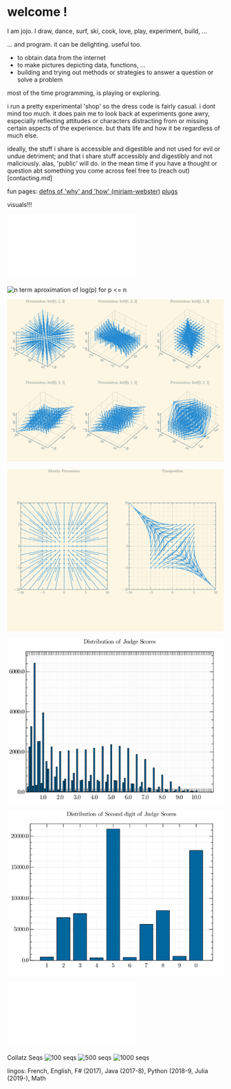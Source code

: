 welcome !
====

I am jojo. I draw, dance, surf, ski, cook, love, play, experiment, build, ...

... and program. it can be delighting. useful too.
- to obtain data from the internet
- to make pictures depicting data, functions, ...
- building and trying out methods or strategies to answer a question or solve a problem 

most of the time programming, is playing or exploring.

i run a pretty experimental 'shop' so the dress code is fairly casual. i dont mind too much. it does pain me to look back at experiments gone awry, especially reflecting attitudes or characters distracting from or missing certain aspects of the experience. but thats life and how it be regardless of much else. 

ideally, the stuff i share is accessible and digestible and not used for evil or undue detriment; and that i share stuff accessibly and digestibly and not maliciously. alas, 'public' will do.
in the mean time if you have a thought or question abt something you come across feel free to (reach out)[contacting.md]

fun pages:
    [defns of 'why' and 'how' (miriam-webster)](whyhow.md)
    [plugs](plug.md)

visuals!!!

![Riemann Surface of kth root for k in 1:16](RiemannSurfacesOf1stRootTo16thRoot.pdf)

![n term aproximation of log(p) for p <= n ](asymaprxLogOfPrimes.gif)

![Permutation Vector Fields in 3 space acting on some rational points](PermVectFieldsIn3.png)

![Permutation Vector Fields in 2 space acting on some rational points](PermVectFieldsIn2.png)

![Empirical Distribution Judge Scores of WSL Mens CT 2017,2018, and 2019](EDFofJudgeScores.PNG)

![Empirical Distrbution of Second Digit or Judge Scores ... ](EDFof2ndDigitOfJudgeScores.PNG)

![what US tsy bill daily composite quotes might look like if you just HAD to](RatesPlots.html)

Collatz Seqs
![100 seqs](CollatzDictSeqs100.PNG)
![500 seqs](CollatzDictSeqs500.PNG) 
![1000 seqs](CollatzDictSeqs1000.PNG)

lingos: French, English, F# (2017), Java (2017-8), Python (2018-9, Julia (2019-), Math